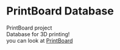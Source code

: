 # PrintBoard Database
PrintBoard project <br>
Database for 3D printing! <br>
you can look at <a href="https://www.fkstudio.cz/db">PrintBoard</a>
